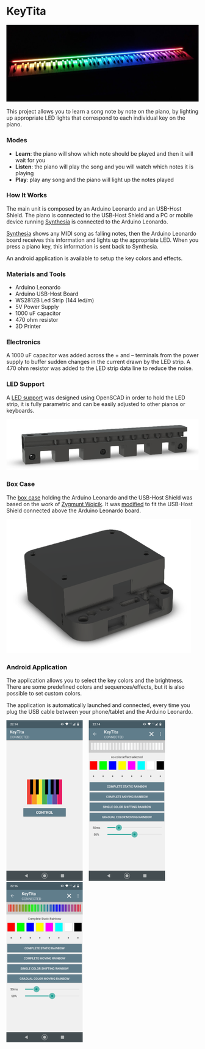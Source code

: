 KeyTita
========

<img src="/media/keytita.png?raw=true">

This project allows you to learn a song note by note on the piano, by lighting up appropriate LED lights that correspond to each individual key on the piano.

### Modes

- <b>Learn</b>: the piano will show which note should be played and then it will wait for you
- <b>Listen</b>: the piano will play the song and you will watch which notes it is playing
- <b>Play</b>: play any song and the piano will light up the notes played

### How It Works

The main unit is composed by an Arduino Leonardo and an USB-Host Shield. The piano is connected to the USB-Host Shield and a PC or mobile device running [Synthesia](https://synthesiagame.com/) is connected to the Arduino Leonardo.

[Synthesia](https://synthesiagame.com/) shows any MIDI song as falling notes, then the Arduino Leonardo board receives this information and lights up the appropriate LED. When you press a piano key, this information is sent back to Synthesia.

An android application is available to setup the key colors and effects.

### Materials and Tools

- Arduino Leonardo
- Arduino USB-Host Board
- WS2812B Led Strip (144 led/m)
- 5V Power Supply
- 1000 uF capacitor
- 470 ohm resistor
- 3D Printer

### Electronics

A 1000 uF capacitor was added across the + and – terminals from the power supply to buffer sudden changes in the current drawn by the LED strip. A 470 ohm resistor was added to the LED strip data line to reduce the noise.

### LED Support

A [LED support](https://www.thingiverse.com/thing:4555365) was designed using OpenSCAD in order to hold the LED strip, it is fully parametric and can be easily adjusted to other pianos or keyboards.

<img src="/media/keytita_ledsupport.png?raw=true">

### Box Case

The [box case](https://github.com/zygmuntw/3D-Printed-Case-for-Arduino) holding the Arduino Leonardo and the USB-Host Shield was based on the work of [Zygmunt Wojcik](https://github.com/zygmuntw). It was [modified](https://www.thingiverse.com/thing:4555365) to fit the USB-Host Shield connected above the Arduino Leonardo board.

<img src="/media/keytita_boxcase.png?raw=true">

### Android Application

The application allows you to select the key colors and the brightness. There are some predefined colors and sequences/effects, but it is also possible to set custom colors.

The application is automatically launched and connected, every time you plug the USB cable between your phone/tablet and the Arduino Leonardo.

<img src="/media/screenshot1.png?raw=true" width="200">&nbsp;&nbsp;&nbsp;&nbsp;<img src="/media/screenshot2.png?raw=true" width="200">&nbsp;&nbsp;&nbsp;&nbsp;<img src="/media/screenshot3.png?raw=true" width="200">
